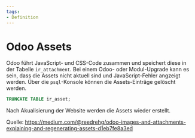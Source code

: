 ```yaml
---
tags:
- Definition
---
```

# Odoo Assets

Odoo führt JavaScript- und CSS-Code zusammen und speichert diese in der Tabelle `ir_attachment`. Bei einem Odoo- oder Modul-Upgrade kann es sein, dass die Assets nicht aktuell sind und JavaScript-Fehler angzeigt werden. Über die `psql`-Konsole können die Assets-Einträge gelöscht werden. 

```sql
TRUNCATE TABLE ir_asset;
```

Nach Akualisierung der Website werden die Assets wieder erstellt.

Quelle: https://medium.com/@reedrehg/odoo-images-and-attachments-explaining-and-regenerating-assets-d1eb7fe8a3ed